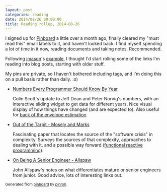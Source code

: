 ```yaml
---
layout: post
categories: reading
date: 2014/08/26 00:00:00
title: Reading rollup, 2014-08-26
---
```

I signed up for [Pinboard](https://pinboard.in) a little over a month ago, finally cleared my "must read this" email labels to it, and haven't looked back. I find myself spending a lot of time in it now, reading documents and taking notes. Recommended.

Following [jmason](http://jmason.org)'s [example](http://taint.org), I thought I'd start rolling some of the links I'm reading into blog posts, starting with older stuff.

My pins are private, so I haven't bothered including tags, and I'm doing this on a pull basis rather than daily. :o)

<ul>

  <li>
    <p><a href="http://www.eecs.berkeley.edu/~rcs/research/interactive_latency.html" title="Numbers Every Programmer Should Know By Year">Numbers Every Programmer Should Know By Year</a></p>
    <p>Colin Scott&#039;s update to Jeff Dean and Peter Norvig&#039;s numbers, with an interactive sliding widget to get data for different years. Nice visual display of how things have changed (and are expected to). Also useful for <a href="http://emauton.org/2014/07/15/designing-for-brobdingnag/">back of the envelope estimation</a>.</p>
  </li>

  <li>
    <p><a href="http://shaffner.us/cs/papers/tarpit.pdf" title="Out of the Tarpit - Mosely and Marks">Out of the Tarpit - Mosely and Marks</a></p>
    <p>Fascinating paper that locates the source of the &quot;software crisis&quot; in complexity. Surveys the sources of that complexity, approaches to dealing with it, and a possible way forward (<a href="http://en.wikipedia.org/wiki/Functional_reactive_programming">functional reactive programming</a>).</p>
  </li>

  <li>
    <p><a href="http://www.kitchensoap.com/2012/10/25/on-being-a-senior-engineer/" title="On Being A Senior Engineer - Allspaw">On Being A Senior Engineer - Allspaw</a></p>
    <p>John Allspaw&#039;s notes on what differentiates mature or senior engineers from junior. Good advice, lots of interesting links out.</p>
  </li>

</ul>

<small>Generated from [pinboard](https://pinboard.in/) by [pinroll](https://github.com/emauton/projects/tree/master/Toys/pinroll).</small>

